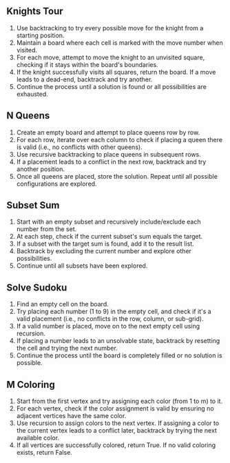 ## Knights Tour

1. Use backtracking to try every possible move for the knight from a starting position.
2. Maintain a board where each cell is marked with the move number when visited.
3. For each move, attempt to move the knight to an unvisited square, checking if it stays within the board's boundaries.
4. If the knight successfully visits all squares, return the board. If a move leads to a dead-end, backtrack and try another.
5. Continue the process until a solution is found or all possibilities are exhausted.

## N Queens

1. Create an empty board and attempt to place queens row by row.
2. For each row, iterate over each column to check if placing a queen there is valid (i.e., no conflicts with other queens).
3. Use recursive backtracking to place queens in subsequent rows.
4. If a placement leads to a conflict in the next row, backtrack and try another position.
5. Once all queens are placed, store the solution. Repeat until all possible configurations are explored.

## Subset Sum

1. Start with an empty subset and recursively include/exclude each number from the set.
2. At each step, check if the current subset's sum equals the target.
3. If a subset with the target sum is found, add it to the result list.
4. Backtrack by excluding the current number and explore other possibilities.
5. Continue until all subsets have been explored.


## Solve Sudoku

1. Find an empty cell on the board.
2. Try placing each number (1 to 9) in the empty cell, and check if it's a valid placement (i.e., no conflicts in the row, column, or sub-grid).
3. If a valid number is placed, move on to the next empty cell using recursion.
4. If placing a number leads to an unsolvable state, backtrack by resetting the cell and trying the next number.
5. Continue the process until the board is completely filled or no solution is possible.

## M Coloring

1. Start from the first vertex and try assigning each color (from 1 to m) to it.
2. For each vertex, check if the color assignment is valid by ensuring no adjacent vertices have the same color.
3. Use recursion to assign colors to the next vertex. If assigning a color to the current vertex leads to a conflict later, backtrack by trying the next available color.
4. If all vertices are successfully colored, return True. If no valid coloring exists, return False.
